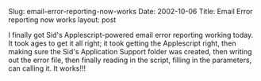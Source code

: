Slug: email-error-reporting-now-works
Date: 2002-10-06
Title: Email Error reporting now works
layout: post

I finally got Sid&#39;s Applescript-powered email error reporting working today. It took ages to get it all right; it took getting the Applescript right, then making sure the Sid&#39;s Application Support folder was created, then writing out the error file, then finally reading in the script, filling in the parameters, can calling it. It works!!!
